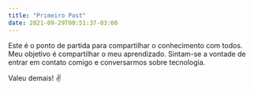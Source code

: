 ```yaml
---
title: "Primeiro Post"
date: 2021-09-29T00:51:37-03:00
---
```


Este é o ponto de partida para compartilhar o conhecimento com todos.
Meu objetivo é compartilhar o meu aprendizado.
Sintam-se a vontade de entrar em contato comigo e conversarmos sobre tecnologia.

Valeu demais! ✌
